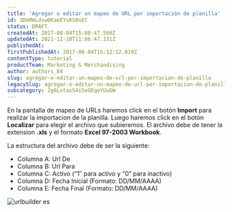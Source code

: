 ```yaml
---
title: 'Agregar o editar un mapeo de URL por importación de planilla'
id: 3DmMmLdsw0KaeEYuKS0sEC
status: DRAFT
createdAt: 2017-08-04T15:08:47.560Z
updatedAt: 2021-12-10T11:06:47.131Z
publishedAt: 
firstPublishedAt: 2017-08-04T15:12:12.019Z
contentType: tutorial
productTeam: Marketing & Merchandising
author: authors_84
slug: agregar-o-editar-un-mapeo-de-url-por-importacion-de-planilla
legacySlug: agregar-o-editar-un-mapeo-de-url-por-importacion-de-planilla
subcategory: 2g6LxtasS4iSeGEqeYUuGW
---
```


En la pantalla de mapeo de URLs haremos click en el botón __Import__ para realizar la importacion de la planilla. Luego haremos click en el botón __Localizar__ para elegir el archivo que subieremos. El archivo debe de tener la extension **.xls** y el formato **Excel 97-2003 Workbook**. 

La estructura del archivo debe de ser la siguiente:
- Columna A: Url De
- Columna B: Url Para
- Columna C: Activo (“1″ para activo y “0” para inactivo)
- Columna D: Fecha Inicial (Formato: DD/MM/AAAA)
- Columna E: Fecha Final (Formato: DD/MM/AAAA)

![urlbuilder es](//images.ctfassets.net/alneenqid6w5/3R4XJx8UHekUASMY6euqAy/24705df3a75db5c4fcc780102689c322/urlbuilder_es.png)
